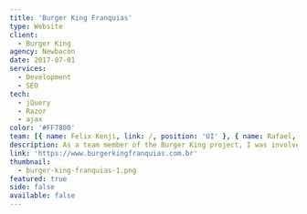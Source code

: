 ```yaml
---
title: 'Burger King Franquias'
type: Website
client:
  - Burger King
agency: Newbacon
date: 2017-07-01
services:
  - Development
  - SEO
tech:
  - jQuery
  - Razor
  - ajax
color: '#FF7800'
team: [{ name: Felix Kenji, link: /, position: 'UI' }, { name: Rafael, link: /, position: 'Back-end' }]
description: As a team member of the Burger King project, I was involved in the development of a comprehensive system aimed at promoting and facilitating the process of acquiring a franchise. This three-part system consisted of a landing page designed to showcase the benefits of owning a franchise and collect information from interested parties, an administrative system to assist users in the acquisition process, and a management system to enable the sales team to efficiently contact and follow up with potential clients. The project required a high degree of technical expertise in web development, user experience design, and database management to ensure a seamless and effective user experience.
link: 'https://www.burgerkingfranquias.com.br'
thumbnail:
  - burger-king-franquias-1.png
featured: true
side: false
available: false
---
```

